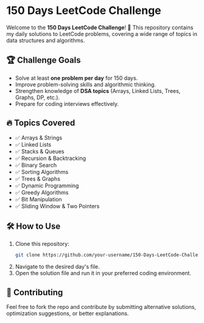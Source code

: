 # 150 Days LeetCode Challenge

Welcome to the **150 Days LeetCode Challenge**! 🚀 This repository contains my daily solutions to LeetCode problems, covering a wide range of topics in data structures and algorithms.

## 🏆 Challenge Goals
- Solve at least **one problem per day** for 150 days.
- Improve problem-solving skills and algorithmic thinking.
- Strengthen knowledge of **DSA topics** (Arrays, Linked Lists, Trees, Graphs, DP, etc.).
- Prepare for coding interviews effectively.

## 🔥 Topics Covered
- ✅ Arrays & Strings
- ✅ Linked Lists
- ✅ Stacks & Queues
- ✅ Recursion & Backtracking
- ✅ Binary Search
- ✅ Sorting Algorithms
- ✅ Trees & Graphs
- ✅ Dynamic Programming
- ✅ Greedy Algorithms
- ✅ Bit Manipulation
- ✅ Sliding Window & Two Pointers

## 🛠 How to Use
1. Clone this repository:
   ```bash
   git clone https://github.com/your-username/150-Days-LeetCode-Challenge.git
2. Navigate to the desired day's file.
3. Open the solution file and run it in your preferred coding environment.

## 🤝 Contributing
Feel free to fork the repo and contribute by submitting alternative solutions, optimization suggestions, or better explanations.

